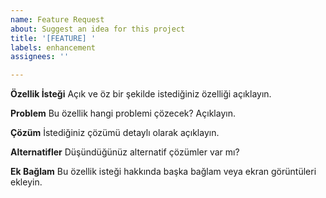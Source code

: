 ```yaml
---
name: Feature Request
about: Suggest an idea for this project
title: '[FEATURE] '
labels: enhancement
assignees: ''

---
```


**Özellik İsteği**
Açık ve öz bir şekilde istediğiniz özelliği açıklayın.

**Problem**
Bu özellik hangi problemi çözecek? Açıklayın.

**Çözüm**
İstediğiniz çözümü detaylı olarak açıklayın.

**Alternatifler**
Düşündüğünüz alternatif çözümler var mı?

**Ek Bağlam**
Bu özellik isteği hakkında başka bağlam veya ekran görüntüleri ekleyin.
